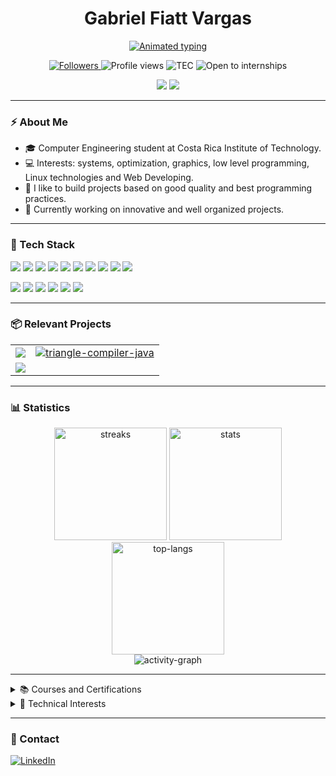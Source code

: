 
<h1 align="center">Gabriel Fiatt Vargas</h1>

<p align="center">
  <a href="https://git.io/typing-svg">
    <img
      src="https://readme-typing-svg.demolab.com?font=Fira+Code&weight=600&size=28&duration=2800&pause=900&center=true&vCenter=true&multiline=true&repeat=true&random=false&width=800&height=90&lines=Computer+Engineering+Student+%7C+ITCR;Python%2C+C%2B%2B%2C+C%2C+Java%2C+JS%2C+C%23+%E2%80%94+Unity;"
      alt="Animated typing"
    />
  </a>
</p>

<p align="center">
  <!-- Badges  -->
  
  <a href="https://github.com/GFiatt?tab=followers">
    <img src="https://img.shields.io/github/followers/GFiatt?label=Follow&style=for-the-badge" alt="Followers" />
  </a>
  <img src="https://komarev.com/ghpvc/?username=GFiatt&style=for-the-badge&label=Profile+views" alt="Profile views" />
  <img src="https://img.shields.io/badge/TEC-Computer%20Engineering-blueviolet?style=for-the-badge" alt="TEC" />
  <img src="https://img.shields.io/badge/Open%20to%20Internships-Yes-success?style=for-the-badge" alt="Open to internships" />
  
</p>

<!-- Enlaces rápidos  -->
<p align="center">
  <a href="https://github.com/GFiatt"><img src="https://img.shields.io/badge/GitHub-GFiatt-181717?style=flat&logo=github" /></a>
  <a href="https://www.linkedin.com/in/gabriel-fiatt-vargas-741591379/"><img src="https://img.shields.io/badge/LinkedIn-Connect-0A66C2?style=flat&logo=linkedin" /></a>
</p>

---

### ⚡ About Me
- 🎓 Computer Engineering student at Costa Rica Institute of Technology.
- 💻 Interests: systems, optimization, graphics, low level programming, Linux technologies and Web Developing.
- 🧪 I like to build projects based on good quality and best programming practices.
- 🔭 Currently working on innovative and well organized projects.

---

### 🧰 Tech Stack

<!-- Lenguajes -->
<p>
  <img src="https://img.shields.io/badge/Python-3776AB?logo=python&logoColor=white" />
  <img src="https://img.shields.io/badge/C-A8B9CC?logo=c&logoColor=black" />
  <img src="https://img.shields.io/badge/C%2B%2B-00599C?logo=c%2B%2B&logoColor=white" />
  <img src="https://img.shields.io/badge/C%23-239120?logo=c-sharp&logoColor=white" />
  <img src="https://img.shields.io/badge/Java-007396?logo=java&logoColor=white" />
  <img src="https://img.shields.io/badge/JavaScript-F7DF1E?logo=javascript&logoColor=black" />
  <img src="https://img.shields.io/badge/Rust-000000?logo=rust&logoColor=white" />
  <img src="https://img.shields.io/badge/Haskell-5D4F85?logo=haskell&logoColor=white" />
  <img src="https://img.shields.io/badge/Prolog-1E90FF?logo=prolog&logoColor=white" />
  <img src="https://img.shields.io/badge/Assembly-6E4C13?logo=asm&logoColor=white" />
</p>

<!-- Frameworks / Tools -->
<p>
  <img src="https://img.shields.io/badge/Unity-000000?logo=unity&logoColor=white" />
  <img src="https://img.shields.io/badge/React-20232A?logo=react&logoColor=61DAFB" />
  <img src="https://img.shields.io/badge/Tkinter-2C3E50?logo=python&logoColor=white" />
  <img src="https://img.shields.io/badge/Git-F05032?logo=git&logoColor=white" />
  <img src="https://img.shields.io/badge/GitHub-181717?logo=github&logoColor=white" />
  <img src="https://img.shields.io/badge/VS%20Code-007ACC?logo=visualstudiocode&logoColor=white" />
</p>

---

### 📦 Relevant Projects

<div align="center">

<table>
  <tr>
    <td>
      <a href="https://github.com/GFiatt/TextFileAnalysis">
        <img src="https://github-readme-stats.vercel.app/api/pin/?username=GFiatt&repo=TextFileAnalysis&theme=github_dark&hide_border=true&cache_seconds=14400&v=2" />
      </a>
    </td>
    <td>
      <a href="https://github.com/GFiatt/simulador_mmu">
        <img src="https://github-readme-stats.vercel.app/api/pin/?username=GFiatt&repo=simulador_mmu&theme=github_dark&hide_border=true" alt="triangle-compiler-java" />
      </a>
    </td>
  </tr>
  <tr>
    <td>
      <a href="https://github.com/GFiatt/RayTracerC">
        <img src="https://github-readme-stats.vercel.app/api/pin/?username=GFiatt&repo=RayTracerC&theme=github_dark&hide_border=true&cache_seconds=14400&v=2" />
      </a>
    </td>
  </tr>
</table>
</div>

---

### 📊 Statistics

<div align="center">
  <img src="https://streak-stats.demolab.com?user=GFiatt&theme=github-dark-blue&hide_border=true" height="180" alt="streaks" />
  <img src="https://github-readme-stats.vercel.app/api?username=GFiatt&show_icons=true&theme=github_dark&hide_border=true" height="180" alt="stats" />
  <img src="https://github-readme-stats.vercel.app/api/top-langs/?username=GFiatt&layout=compact&theme=github_dark&hide_border=true" height="180" alt="top-langs" />
</div>

<!-- Actividad  -->
<div align="center">
  <img src="https://github-readme-activity-graph.vercel.app/graph?username=GFiatt&theme=github-dark&hide_border=true" alt="activity-graph" />
</div>

---

<details>
  <summary>📚 Courses and Certifications</summary>

- Cambridge English B2 (FCE).
- Courses: Data Structures, OOP, Computer Architecture, Algorithm Analysis, Data Bases I & II, Programming Languages, Software Requirements, Project Managing, Compilers and Interpreters, Software Design, Operations Reaserch, Computer Graphics, Operating Systems, Software Quality Assurance, Video Game Design, Artificial Intelligence, Computer Networks and Software Engineer Project.
</details>

<details>
  <summary>🧪 Technical Interests</summary>

- Low-level software development
- Optimizing software.
- Computer Graphic software development.
- Applying efficient algorithms to solve complex computational problems.
</details>

---

### 🤝 Contact
[![LinkedIn](https://img.shields.io/badge/LinkedIn-Connect-0A66C2?logo=linkedin&logoColor=white)](https://www.linkedin.com/in/gabriel-fiatt-vargas-741591379/)

